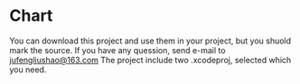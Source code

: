 # Chart
You can download this project and use them in your project, but you shuold mark the source.
If you have any quession, send e-mail to jufengliushao@163.com
The project include two .xcodeproj, selected which you need. 
